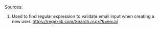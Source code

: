 Sources:
1. Used to find regular expression to validate email input when creating a new user.
https://regexlib.com/Search.aspx?k=email